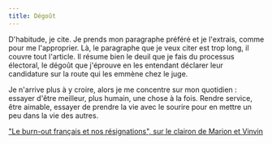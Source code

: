 ```yaml
---
title: Dégoût
---
```


D'habitude, je cite. Je prends mon paragraphe préféré et je l'extrais, comme
pour me l'approprier. Là, le paragraphe que je veux citer est trop long, il
couvre tout l'article. Il résume bien le deuil que je fais du processus
électoral, le dégoût que j'éprouve en les entendant déclarer leur candidature
sur la route qui les emmène chez le juge.

Je n'arrive plus à y croire, alors je me concentre sur mon quotidien : essayer
d'être meilleur, plus humain, une chose à la fois. Rendre service, être aimable,
essayer de prendre la vie avec le sourire pour en mettre un peu dans la vie des
autres.

["Le burn-out français et nos résignations", sur le clairon de Marion et Vinvin](http://leclairon.tv/site/index.php/2016/02/11/le-burn-out-francais-et-nos-resignations/)
